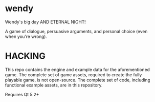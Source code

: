 wendy
=====

Wendy's big day AND ETERNAL NIGHT!

A game of dialogue, persuasive arguments, and personal choice (even when you're wrong).

HACKING
=====

This repo contains the engine and example data for the aforementioned game. The
complete set of game assets, required to create the fully playable game, is not
open-source. The complete set of code, including functional example assets, are
in this repository.

Requires Qt 5.2+
